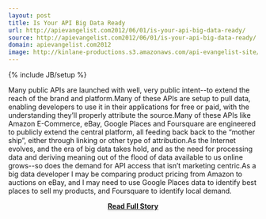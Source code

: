 ```yaml
---
layout: post
title: Is Your API Big Data Ready
url: http://apievangelist.com2012/06/01/is-your-api-big-data-ready/
source: http://apievangelist.com2012/06/01/is-your-api-big-data-ready/
domain: apievangelist.com2012
image: http://kinlane-productions.s3.amazonaws.com/api-evangelist-site/blog/big-data-matrix.jpg
---
```

{% include JB/setup %}<p>Many public APIs are launched with well, very public intent--to extend the reach of the brand and platform.Many of these APIs are setup to pull data, enabling developers to use it in their applications for free or paid, with the understanding they’ll properly attribute the source.Many of these APIs like Amazon E-Commerce, eBay, Google Places and Foursquare are engineered to publicly extend the central platform, all feeding back back to the “mother ship”, either through linking or other type of attribution.As the Internet evolves, and the era of big data takes hold, and as the need for processing data and deriving meaning out of the flood of data available to us online grows--so does the demand for API access that isn’t marketing centric.As a big data developer I may be comparing product pricing from Amazon to auctions on eBay, and I may need to use Google Places data to identify best places to sell my products, and Foursquare to identify local demand.</p>
<center><p><a href="http://apievangelist.com2012/06/01/is-your-api-big-data-ready/" style='padding:25px; font-sze:18px; font-weight: bold;'>Read Full Story</a></p></center>
